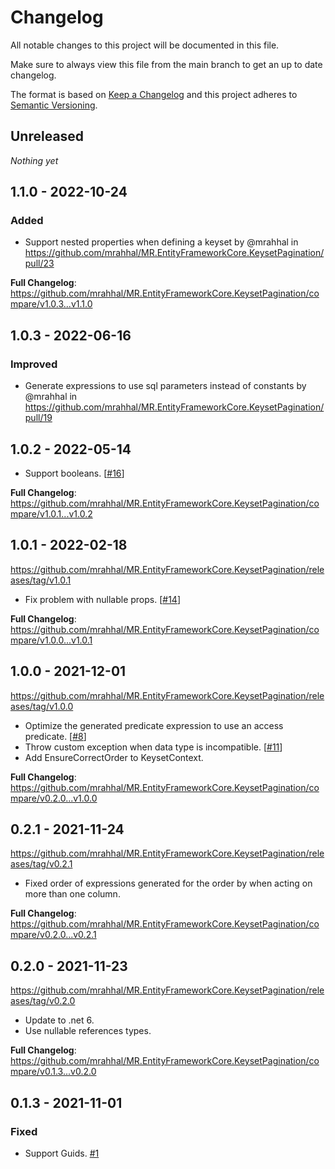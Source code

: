 # Changelog

All notable changes to this project will be documented in this file.

Make sure to always view this file from the main branch to get an up to date changelog.

The format is based on [Keep a Changelog](http://keepachangelog.com/)
and this project adheres to [Semantic Versioning](http://semver.org/).

## Unreleased

_Nothing yet_

## 1.1.0 - 2022-10-24

### Added

* Support nested properties when defining a keyset by @mrahhal in https://github.com/mrahhal/MR.EntityFrameworkCore.KeysetPagination/pull/23

**Full Changelog**: https://github.com/mrahhal/MR.EntityFrameworkCore.KeysetPagination/compare/v1.0.3...v1.1.0

## 1.0.3 - 2022-06-16

### Improved

* Generate expressions to use sql parameters instead of constants by @mrahhal in https://github.com/mrahhal/MR.EntityFrameworkCore.KeysetPagination/pull/19

## 1.0.2 - 2022-05-14

- Support booleans. [[#16](https://github.com/mrahhal/MR.EntityFrameworkCore.KeysetPagination/issues/16)]

**Full Changelog**: https://github.com/mrahhal/MR.EntityFrameworkCore.KeysetPagination/compare/v1.0.1...v1.0.2

## 1.0.1 - 2022-02-18

https://github.com/mrahhal/MR.EntityFrameworkCore.KeysetPagination/releases/tag/v1.0.1

- Fix problem with nullable props. [[#14](https://github.com/mrahhal/MR.EntityFrameworkCore.KeysetPagination/issues/14)]

**Full Changelog**: https://github.com/mrahhal/MR.EntityFrameworkCore.KeysetPagination/compare/v1.0.0...v1.0.1

## 1.0.0 - 2021-12-01

https://github.com/mrahhal/MR.EntityFrameworkCore.KeysetPagination/releases/tag/v1.0.0

- Optimize the generated predicate expression to use an access predicate. [[#8](https://github.com/mrahhal/MR.EntityFrameworkCore.KeysetPagination/issues/8)]
- Throw custom exception when data type is incompatible. [[#11](https://github.com/mrahhal/MR.EntityFrameworkCore.KeysetPagination/issues/11)]
- Add EnsureCorrectOrder to KeysetContext.

**Full Changelog**: https://github.com/mrahhal/MR.EntityFrameworkCore.KeysetPagination/compare/v0.2.0...v1.0.0

## 0.2.1 - 2021-11-24

https://github.com/mrahhal/MR.EntityFrameworkCore.KeysetPagination/releases/tag/v0.2.1

- Fixed order of expressions generated for the order by when acting on more than one column.

**Full Changelog**: https://github.com/mrahhal/MR.EntityFrameworkCore.KeysetPagination/compare/v0.2.0...v0.2.1

## 0.2.0 - 2021-11-23

https://github.com/mrahhal/MR.EntityFrameworkCore.KeysetPagination/releases/tag/v0.2.0

- Update to .net 6.
- Use nullable references types.

**Full Changelog**: https://github.com/mrahhal/MR.EntityFrameworkCore.KeysetPagination/compare/v0.1.3...v0.2.0

## 0.1.3 - 2021-11-01

### Fixed

- Support Guids. [#1](https://github.com/mrahhal/MR.EntityFrameworkCore.KeysetPagination/issues/1)
